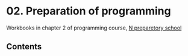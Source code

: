 # 02. Preparation of programming

Workbooks in chapter 2 of programming course, [N preparetory school](https://www.nnn.ed.nico/)

## Contents


